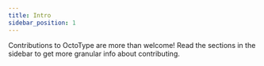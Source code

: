```yaml
---
title: Intro
sidebar_position: 1
---
```


Contributions to OctoType are more than welcome! Read the sections in the
sidebar to get more granular info about contributing.
